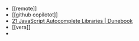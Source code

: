 - [[remote]]
- [[github copilotot]]
- [21 JavaScript Autocomplete Libraries | Dunebook](https://www.dunebook.com/best-javascript-autocomplete-libraries/)
- [[vera]]
- 




